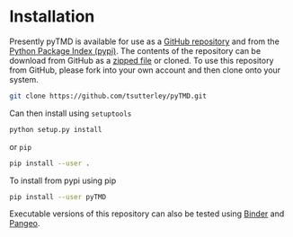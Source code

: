 Installation
============

Presently pyTMD is available for use as a [GitHub repository](https://github.com/tsutterley/pyTMD) and from the [Python Package Index (pypi)](https://pypi.org/project/pyTMD/1.0.1.6/).
The contents of the repository can be download from GitHub as a [zipped file](https://github.com/tsutterley/pyTMD/archive/master.zip) or cloned.
To use this repository from GitHub, please fork into your own account and then clone onto your system.  
```bash
git clone https://github.com/tsutterley/pyTMD.git
```
Can then install using `setuptools`
```bash
python setup.py install
```
or `pip`
```bash
pip install --user .
```

To install from pypi using pip
```bash
pip install --user pyTMD
```

Executable versions of this repository can also be tested using [Binder](https://mybinder.org/v2/gh/tsutterley/pyTMD/master) and [Pangeo](https://binder.pangeo.io/v2/gh/tsutterley/pyTMD/master).
